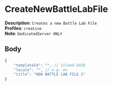 # CreateNewBattleLabFile

**Description**: `Creates a new Battle Lab File` \
**Profiles**: `creative` \
**Note**: `DedicatedServer ONLY`

## Body

```js
{
    "templateId": "", // Island GUID
    "locale": "", // e.g. en
    "title": "NEW BATTLE LAB FILE 2"
}
```
